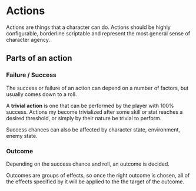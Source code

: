# Actions

Actions are things that a character can do. Actions should be highly configurable, borderline scriptable and represent the most general sense of character agency.

## Parts of an action

### Failure / Success

The success or failure of an action can depend on a number of factors, but usually comes down to a roll.

A **trivial action** is one that can be performed by the player with 100% success. Actions my become trivialized after some skill or stat reaches a desired threshold, or simply by their nature be trivial to perform.

Success chances can also be affected by character state, environment, enemy state.

### Outcome

Depending on the success chance and roll, an outcome is decided. 

Outcomes are groups of effects, so once the right outcome is chosen, all of the effects specified by it will be applied to the the target of the outcome.


